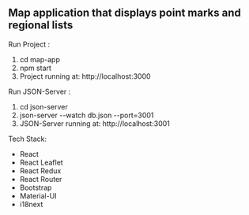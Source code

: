 
## Map application that displays point marks and regional lists

Run Project : 
1. cd map-app
2. npm start 
3. Project running at: http://localhost:3000

Run JSON-Server : 
1. cd json-server
2. json-server --watch db.json --port=3001 
3. JSON-Server running at: http://localhost:3001

Tech Stack:
- React
- React Leaflet
- React Redux
- React Router
- Bootstrap
- Material-UI
- i18next
